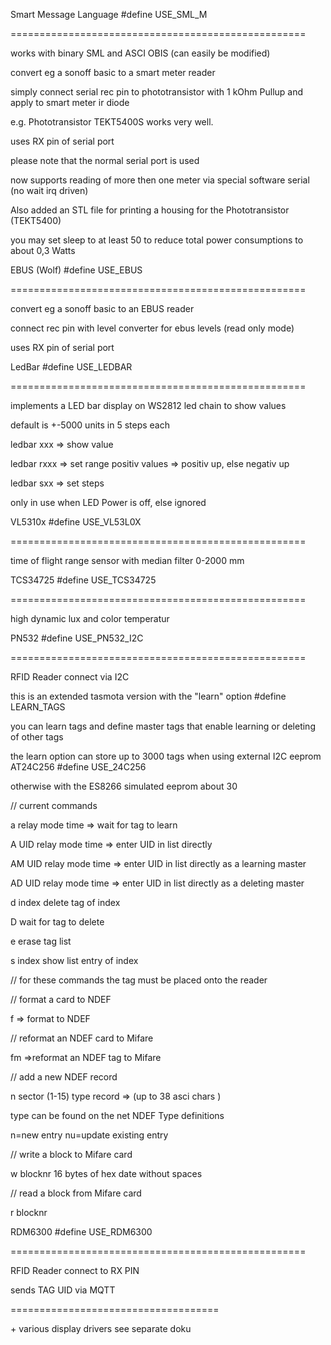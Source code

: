Smart Message Language \#define USE\_SML\_M

===================================================

works with binary SML and ASCI OBIS (can easily be modified)

convert eg a sonoff basic to a smart meter reader

simply connect serial rec pin to phototransistor with 1 kOhm Pullup and
apply to smart meter ir diode

e.g. Phototransistor TEKT5400S works very well.

uses RX pin of serial port

please note that the normal serial port is used

now supports reading of more then one meter via special software serial
(no wait irq driven)

Also added an STL file for printing a housing for the Phototransistor
(TEKT5400)

you may set sleep to at least 50 to reduce total power consumptions to
about 0,3 Watts

EBUS (Wolf) \#define USE\_EBUS

===================================================

convert eg a sonoff basic to an EBUS reader

connect rec pin with level converter for ebus levels (read only mode)

uses RX pin of serial port

LedBar \#define USE\_LEDBAR

===================================================

implements a LED bar display on WS2812 led chain to show values

default is +-5000 units in 5 steps each

ledbar xxx =\> show value

ledbar rxxx =\> set range positiv values =\> positiv up, else negativ up

ledbar sxx =\> set steps

only in use when LED Power is off, else ignored

VL5310x \#define USE\_VL53L0X

===================================================

time of flight range sensor with median filter 0-2000 mm

TCS34725 \#define USE\_TCS34725

===================================================

high dynamic lux and color temperatur

PN532 \#define USE\_PN532\_I2C

===================================================

RFID Reader connect via I2C

this is an extended tasmota version with the \"learn\" option \#define
LEARN\_TAGS

you can learn tags and define master tags that enable learning or
deleting of other tags

the learn option can store up to 3000 tags when using external I2C
eeprom AT24C256 \#define USE\_24C256

otherwise with the ES8266 simulated eeprom about 30

// current commands

a relay mode time =\> wait for tag to learn

A UID relay mode time =\> enter UID in list directly

AM UID relay mode time =\> enter UID in list directly as a learning
master

AD UID relay mode time =\> enter UID in list directly as a deleting
master

d index delete tag of index

D wait for tag to delete

e erase tag list

s index show list entry of index

// for these commands the tag must be placed onto the reader

// format a card to NDEF

f =\> format to NDEF

// reformat an NDEF card to Mifare

fm =\>reformat an NDEF tag to Mifare

// add a new NDEF record

n sector (1-15) type record =\> (up to 38 asci chars )

type can be found on the net NDEF Type definitions

n=new entry nu=update existing entry

// write a block to Mifare card

w blocknr 16 bytes of hex date without spaces

// read a block from Mifare card

r blocknr

RDM6300 \#define USE\_RDM6300

===================================================

RFID Reader connect to RX PIN

sends TAG UID via MQTT

====================================

\+ various display drivers see separate doku

